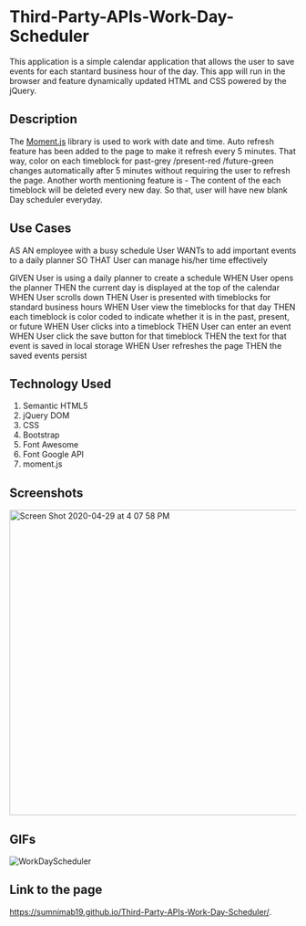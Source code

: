 # Third-Party-APIs-Work-Day-Scheduler

This application is a simple calendar application that allows the user to save events for each stantard business hour of the day. This app will run in the browser and feature dynamically updated HTML and CSS powered by the jQuery. 


## Description

The [Moment.js](https://momentjs.com/) library is used to work with date and time. Auto refresh feature has been added to the page to make it refresh every 5 minutes. That way, color on each timeblock for past-grey /present-red /future-green changes automatically after 5 minutes without requiring the user to refresh the page. Another worth mentioning feature is - The content of the each timeblock will be deleted every new day. So that, user will have new blank Day scheduler everyday. 


## Use Cases

AS AN employee with a busy schedule
User WANTs to add important events to a daily planner
SO THAT User can manage his/her time effectively

GIVEN User is using a daily planner to create a schedule
WHEN User opens the planner
THEN the current day is displayed at the top of the calendar
WHEN User scrolls down
THEN User is presented with timeblocks for standard business hours
WHEN User view the timeblocks for that day
THEN each timeblock is color coded to indicate whether it is in the past, present, or future
WHEN User clicks into a timeblock
THEN User can enter an event
WHEN User click the save button for that timeblock
THEN the text for that event is saved in local storage
WHEN User refreshes the page
THEN the saved events persist


## Technology Used
1. Semantic HTML5
2. jQuery DOM
3. CSS
4. Bootstrap
5. Font Awesome
6. Font Google API
7. moment.js


## Screenshots
<img width="535" alt="Screen Shot 2020-04-29 at 4 07 58 PM" src="https://user-images.githubusercontent.com/55207625/80655839-8440e780-8a34-11ea-94db-b0c42d8bb738.png">



## GIFs
![WorkDayScheduler](https://user-images.githubusercontent.com/55207625/80655776-5c518400-8a34-11ea-9662-4fa8701c586e.gif)




## Link to the page
 https://sumnimab19.github.io/Third-Party-APIs-Work-Day-Scheduler/.

